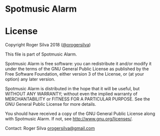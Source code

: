 Spotmusic Alarm
========

License
========

Copyright Roger Silva 2018 ([@orogersilva](https://www.linkedin.com/in/orogersilva))

This file is part of Spotmusic Alarm.

Spotmusic Alarm is free software: you can redistribute it and/or modify
it under the terms of the GNU General Public License as published by
the Free Software Foundation, either version 3 of the License, or
(at your option) any later version.

Spotmusic Alarm is distributed in the hope that it will be useful,
but WITHOUT ANY WARRANTY; without even the implied warranty of
MERCHANTABILITY or FITNESS FOR A PARTICULAR PURPOSE.  See the
GNU General Public License for more details.

You should have received a copy of the GNU General Public License
along with Spotmusic Alarm.  If not, see <http://www.gnu.org/licenses/>.

Contact: Roger Silva [orogersilva@gmail.com](mailto:orogersilva@gmail.com)